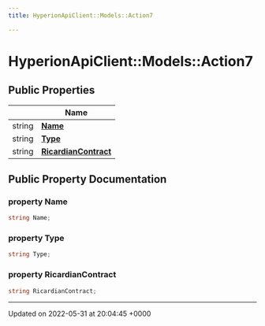 ```yaml
---
title: HyperionApiClient::Models::Action7

---
```


# HyperionApiClient::Models::Action7





## Public Properties

|                | Name           |
| -------------- | -------------- |
| string | **[Name](/Classes/class_hyperion_api_client_1_1_models_1_1_action7.md#property-name)**  |
| string | **[Type](/Classes/class_hyperion_api_client_1_1_models_1_1_action7.md#property-type)**  |
| string | **[RicardianContract](/Classes/class_hyperion_api_client_1_1_models_1_1_action7.md#property-ricardiancontract)**  |

## Public Property Documentation

### property Name

```csharp
string Name;
```


### property Type

```csharp
string Type;
```


### property RicardianContract

```csharp
string RicardianContract;
```


-------------------------------

Updated on 2022-05-31 at 20:04:45 +0000
